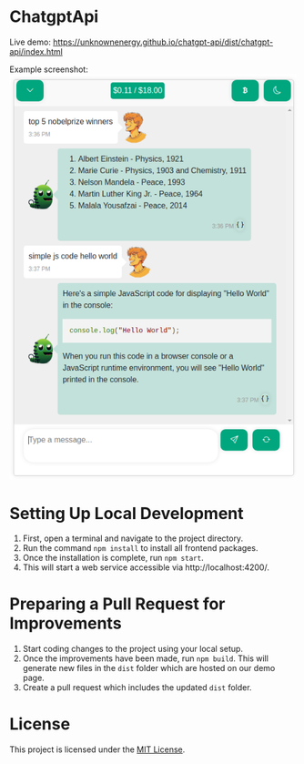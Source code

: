 # ChatgptApi

Live demo: https://unknownenergy.github.io/chatgpt-api/dist/chatgpt-api/index.html

Example screenshot:  
![alt text](src/assets/demo_screenshot.png "Example Screenshot")

# Setting Up Local Development
1. First, open a terminal and navigate to the project directory.
2. Run the command `npm install` to install all frontend packages.
3. Once the installation is complete, run `npm start`. 
4. This will start a web service accessible via http://localhost:4200/.

# Preparing a Pull Request for Improvements
1. Start coding changes to the project using your local setup.
2. Once the improvements have been made, run `npm build`. This will generate new files in the `dist` folder which are hosted on our demo page.
3. Create a pull request which includes the updated `dist` folder.

# License
This project is licensed under the [MIT License](./LICENSE).
